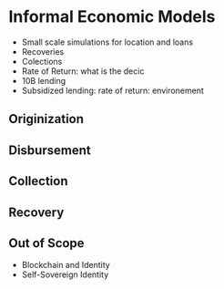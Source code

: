 # Informal Economic Models 


- Small scale simulations for location and loans 
- Recoveries 
- Colections 
- Rate of Return: what is the decic
- 10B lending 
- Subsidized lending: rate of return: environement 

## Originization 

## Disbursement 

## Collection 

## Recovery

## Out of Scope

- Blockchain and Identity
- Self-Sovereign Identity
